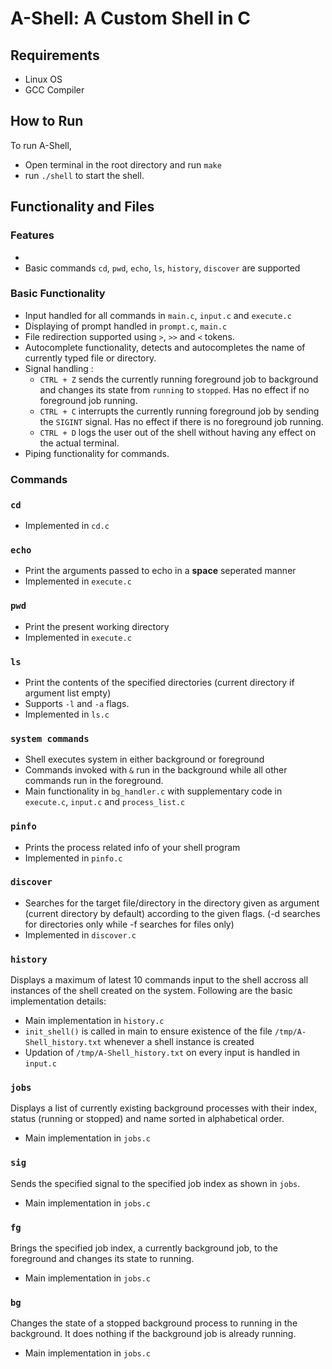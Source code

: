 # A-Shell: A Custom Shell in C
## Requirements
- Linux OS
- GCC Compiler

## How to Run
To run A-Shell, 
- Open terminal in the root directory and run `make`
- run `./shell` to start the shell.

## Functionality and Files
###  Features
- 
- Basic commands `cd`, `pwd`, `echo`, `ls`, `history`, `discover` are supported

### Basic Functionality
- Input handled for all commands in `main.c`, `input.c` and `execute.c`
- Displaying of prompt handled in `prompt.c`, `main.c`
- File redirection supported using `>`,  `>>` and  `<` tokens.
- Autocomplete functionality, detects and autocompletes the name of currently typed file or directory.
- Signal handling : 
    - `CTRL + Z` sends the currently running foreground job to background and changes its state from `running` to `stopped`. Has no effect if no foreground job running.
    - `CTRL + C` interrupts the currently running foreground job by sending the `SIGINT` signal. Has no effect if there is no foreground job running.
    - `CTRL + D` logs the user out of the shell without having any effect on the actual terminal.
-  Piping functionality for commands.

### Commands

### `cd`
- Implemented in `cd.c`

### `echo`
- Print the arguments passed to echo in a **space** seperated manner
- Implemented in `execute.c`

### `pwd`
- Print the present working directory
- Implemented in `execute.c`

### `ls`
- Print the contents of the specified directories (current directory if argument list empty)
- Supports ``-l`` and ``-a`` flags.
- Implemented in `ls.c`

### `system commands`
- Shell executes system in either background or foreground
- Commands invoked with `&` run in the background while all other commands run in the foreground.
- Main functionality in `bg_handler.c` with supplementary code in `execute.c`, `input.c` and `process_list.c`

### `pinfo`
- Prints the process related info of your shell program
- Implemented in `pinfo.c`

### `discover`
- Searches for the target file/directory in the directory given as argument (current directory by default) according to the given flags. (-d searches for directories only while -f searches for files only)
- Implemented in `discover.c`

### `history`
Displays a maximum of latest 10 commands input to the shell accross all instances of the shell created on the system. Following are the basic implementation details:
- Main implementation in `history.c`
- `init_shell()` is called in main to ensure existence of the file `/tmp/A-Shell_history.txt` whenever a shell instance is created
- Updation of `/tmp/A-Shell_history.txt` on every input is handled in `input.c`

### `jobs`
Displays a list of currently existing background processes with their index, status (running or stopped) and name sorted in alphabetical order.
- Main implementation in `jobs.c`

### `sig`
Sends the specified signal to the specified job index as shown in `jobs`.
- Main implementation in `jobs.c`

### `fg`
Brings the specified job index, a currently background job, to the foreground and changes its state to running.
- Main implementation in `jobs.c`

### `bg`
Changes the state of a stopped background process to running in the background. It does nothing if the background job is already running.
- Main implementation in `jobs.c`


